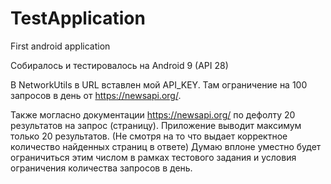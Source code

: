 # TestApplication
First android application

Собиралось и тестировалось на Android 9 (API 28)

В NetworkUtils в URL вставлен мой API_KEY. Там ограничение на 100 запросов в день от https://newsapi.org/. 

Также могласно документации https://newsapi.org/ по дефолту 20 результатов на запрос (страницу).
Приложение выводит максимум только 20 результатов. (Не смотря на то что выдает корректное количество найденных страниц в ответе)
Думаю вплоне уместно будет ограничиться этим числом в рамках тестового задания и условия ограничения количества запросов в день.
